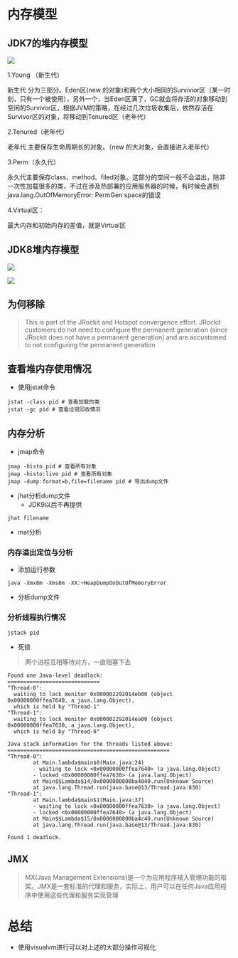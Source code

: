 # 内存模型

## JDK7的堆内存模型

![](https://img-blog.csdnimg.cn/20190222154219611.png?x-oss-process=image/watermark,type_ZmFuZ3poZW5naGVpdGk,shadow_10,text_aHR0cHM6Ly9ibG9nLmNzZG4ubmV0L3UwMTE2MjU0MjE=,size_16,color_FFFFFF,t_70)

1.Young （新生代）

新生代 分为三部分。Eden区(new 的对象)和两个大小相同的Survivior区（某一时刻，只有一个被使用），另外一个，当Eden区满了，GC就会将存活的对象移动到空闲的Survivor区，根据JVM的策略，在经过几次垃圾收集后，依然存活在Survivor区的对象，将移动到Tenured区（老年代）

2.Tenured（老年代）

老年代 主要保存生命周期长的对象。（new 的大对象，会直接进入老年代）

3.Perm（永久代）

永久代主要保存class、method、filed对象。这部分的空间一般不会溢出，除非一次性加载很多的类，不过在涉及热部署的应用服务器的时候，有时候会遇到 java.lang.OutOfMemoryError: PermGen space的错误

4.Virtual区：

最大内存和初始内存的差值，就是Virtual区

## JDK8堆内存模型

![](https://img-blog.csdnimg.cn/20190222154349947.png?x-oss-process=image/watermark,type_ZmFuZ3poZW5naGVpdGk,shadow_10,text_aHR0cHM6Ly9ibG9nLmNzZG4ubmV0L3UwMTE2MjU0MjE=,size_16,color_FFFFFF,t_70)

![](https://img-blog.csdnimg.cn/20190222154442676.png?x-oss-process=image/watermark,type_ZmFuZ3poZW5naGVpdGk,shadow_10,text_aHR0cHM6Ly9ibG9nLmNzZG4ubmV0L3UwMTE2MjU0MjE=,size_16,color_FFFFFF,t_70)


## 为何移除

>This is part of the JRockit and Hotspot convergence effort. JRockit customers do not need to configure the permanent generation (since JRockit does not have a permanent generation) and are accustomed to not configuring the permanent generation

## 查看堆内存使用情况

- 使用jstat命令

```shell
jstat -class pid # 查看加载的类
jstat -gc pid # 查看垃圾回收情况
```

## 内存分析

- jmap命令

```shell
jmap -histo pid # 查看所有对象
jmap -histo:live pid # 查看所有对象
jmap -dump:format=b,file=filename pid # 导出dump文件
```

- jhat分析dump文件
    - JDK9以后不再提供

```shell
jhat filename
```

- mat分析

### 内存溢出定位与分析

- 添加运行参数

```java
java -Xmx8m -Xms8m -XX:+HeapDumpOnOutOfMemoryError
```

- 分析dump文件

### 分析线程执行情况

```shell
jstack pid
```

- 死锁

> 两个进程互相等待对方，一直阻塞下去

```text
Found one Java-level deadlock:
=============================
"Thread-0":
  waiting to lock monitor 0x000002292014eb00 (object 0x00000000ffea7640, a java.lang.Object),
  which is held by "Thread-1"
"Thread-1":
  waiting to lock monitor 0x000002292014ea00 (object 0x00000000ffea7630, a java.lang.Object),
  which is held by "Thread-0"

Java stack information for the threads listed above:
===================================================
"Thread-0":
        at Main.lambda$main$0(Main.java:24)
        - waiting to lock <0x00000000ffea7640> (a java.lang.Object)
        - locked <0x00000000ffea7630> (a java.lang.Object)
        at Main$$Lambda$14/0x0000000800ba4840.run(Unknown Source)
        at java.lang.Thread.run(java.base@13/Thread.java:830)
"Thread-1":
        at Main.lambda$main$1(Main.java:37)
        - waiting to lock <0x00000000ffea7630> (a java.lang.Object)
        - locked <0x00000000ffea7640> (a java.lang.Object)
        at Main$$Lambda$15/0x0000000800ba4c40.run(Unknown Source)
        at java.lang.Thread.run(java.base@13/Thread.java:830)

Found 1 deadlock.
```


## JMX

>MX(Java Management Extensions)是一个为应用程序植入管理功能的框架。JMX是一套标准的代理和服务，实际上，用户可以在任何Java应用程序中使用这些代理和服务实现管理




# 总结

- 使用visualvm进行可以对上述的大部分操作可视化




